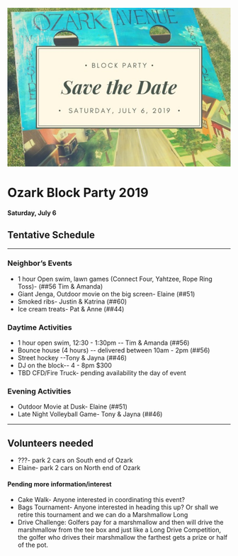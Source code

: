 ![Ozark Block Party](/assets/images/bpsign.jpg "Ozark Block Party")

# Ozark Block Party 2019
#### Saturday, July 6
## Tentative Schedule 
-----

### Neighbor’s Events
* 1 hour Open swim, lawn games (Connect Four, Yahtzee, Rope Ring Toss)- (##56 Tim & Amanda)
* Giant Jenga, Outdoor movie on the big screen- Elaine (##51)
* Smoked ribs- Justin & Katrina (##60)
* Ice cream treats- Pat & Anne (##44)

### Daytime Activities
* 1 hour open swim, 12:30 - 1:30pm -- Tim & Amanda (##56)
* Bounce house (4 hours) -- delivered between 10am - 2pm (##56)
* Street hockey --Tony & Jayna (##46)
* DJ on the block-- 4 - 8pm $300
* TBD CFD/Fire Truck- pending availability the day of event	

### Evening Activities
* Outdoor Movie at Dusk- Elaine (##51)
* Late Night Volleyball Game- Tony & Jayna (##46)

-------

## Volunteers needed
* ???- park 2 cars on South end of Ozark
* Elaine- park 2 cars on North end of Ozark

#### Pending more information/interest
* Cake Walk- Anyone interested in coordinating this event? 
* Bags Tournament- Anyone interested in heading this up? Or shall we retire this tournament and we can do a Marshmallow Long 
* Drive Challenge: Golfers pay for a marshmallow and then will drive the marshmallow from the tee box and just like a Long Drive Competition, the golfer who drives their marshmallow the farthest gets a prize or half of the pot.

